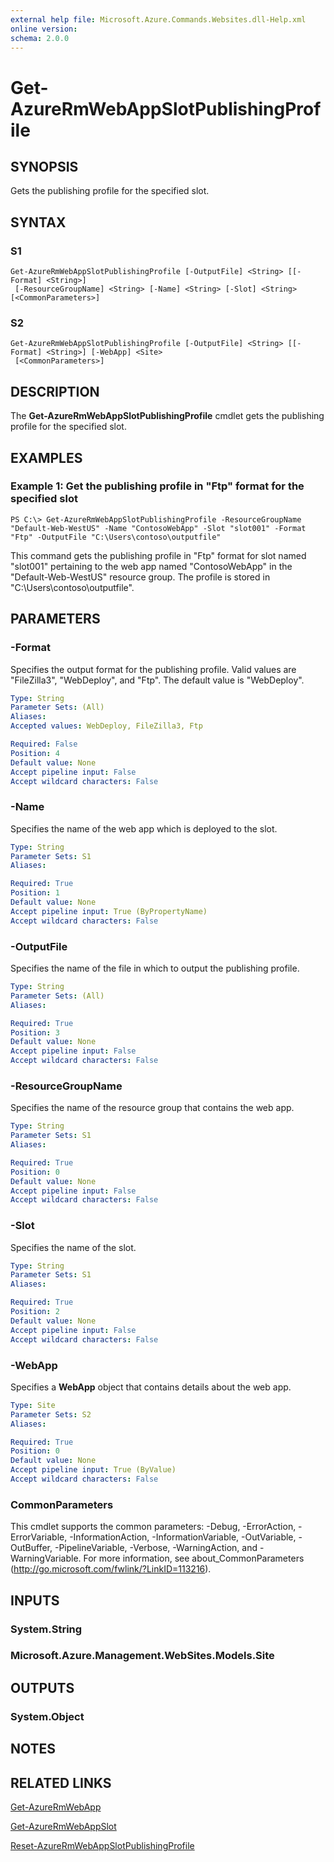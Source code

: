 ```yaml
---
external help file: Microsoft.Azure.Commands.Websites.dll-Help.xml
online version:
schema: 2.0.0
---
```


# Get-AzureRmWebAppSlotPublishingProfile

## SYNOPSIS
Gets the publishing profile for the specified slot.

## SYNTAX

### S1
```
Get-AzureRmWebAppSlotPublishingProfile [-OutputFile] <String> [[-Format] <String>]
 [-ResourceGroupName] <String> [-Name] <String> [-Slot] <String> [<CommonParameters>]
```

### S2
```
Get-AzureRmWebAppSlotPublishingProfile [-OutputFile] <String> [[-Format] <String>] [-WebApp] <Site>
 [<CommonParameters>]
```

## DESCRIPTION
The **Get-AzureRmWebAppSlotPublishingProfile** cmdlet gets the publishing profile for the specified slot.

## EXAMPLES

### Example 1: Get the publishing profile in "Ftp" format for the specified slot
```
PS C:\> Get-AzureRmWebAppSlotPublishingProfile -ResourceGroupName "Default-Web-WestUS" -Name "ContosoWebApp" -Slot "slot001" -Format "Ftp" -OutputFile "C:\Users\contoso\outputfile"
```

This command gets the publishing profile in "Ftp" format for slot named "slot001" pertaining to the web app named "ContosoWebApp" in the "Default-Web-WestUS" resource group.
The profile is stored in "C:\Users\contoso\outputfile".

## PARAMETERS

### -Format
Specifies the output format for the publishing profile.
Valid values are "FileZilla3", "WebDeploy", and "Ftp".
The default value is "WebDeploy".

```yaml
Type: String
Parameter Sets: (All)
Aliases:
Accepted values: WebDeploy, FileZilla3, Ftp

Required: False
Position: 4
Default value: None
Accept pipeline input: False
Accept wildcard characters: False
```

### -Name
Specifies the name of the web app which is deployed to the slot.

```yaml
Type: String
Parameter Sets: S1
Aliases:

Required: True
Position: 1
Default value: None
Accept pipeline input: True (ByPropertyName)
Accept wildcard characters: False
```

### -OutputFile
Specifies the name of the file in which to output the publishing profile.

```yaml
Type: String
Parameter Sets: (All)
Aliases:

Required: True
Position: 3
Default value: None
Accept pipeline input: False
Accept wildcard characters: False
```

### -ResourceGroupName
Specifies the name of the resource group that contains the web app.

```yaml
Type: String
Parameter Sets: S1
Aliases:

Required: True
Position: 0
Default value: None
Accept pipeline input: False
Accept wildcard characters: False
```

### -Slot
Specifies the name of the slot.

```yaml
Type: String
Parameter Sets: S1
Aliases:

Required: True
Position: 2
Default value: None
Accept pipeline input: False
Accept wildcard characters: False
```

### -WebApp
Specifies a **WebApp** object that contains details about the web app.

```yaml
Type: Site
Parameter Sets: S2
Aliases:

Required: True
Position: 0
Default value: None
Accept pipeline input: True (ByValue)
Accept wildcard characters: False
```

### CommonParameters
This cmdlet supports the common parameters: -Debug, -ErrorAction, -ErrorVariable, -InformationAction, -InformationVariable, -OutVariable, -OutBuffer, -PipelineVariable, -Verbose, -WarningAction, and -WarningVariable. For more information, see about_CommonParameters (<http://go.microsoft.com/fwlink/?LinkID=113216>).

## INPUTS

### System.String
### Microsoft.Azure.Management.WebSites.Models.Site

## OUTPUTS

### System.Object

## NOTES

## RELATED LINKS

[Get-AzureRmWebApp](./Get-AzureRmWebApp.md)

[Get-AzureRmWebAppSlot](./Get-AzureRmWebAppSlot.md)

[Reset-AzureRmWebAppSlotPublishingProfile](./Reset-AzureRmWebAppSlotPublishingProfile.md)
